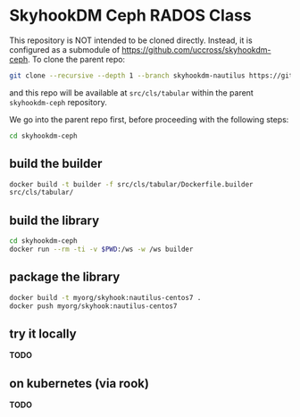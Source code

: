 # SkyhookDM Ceph RADOS Class

This repository is NOT intended to be cloned directly. Instead, it is configured 
as a submodule of <https://github.com/uccross/skyhookdm-ceph>. To clone the parent repo: 

```bash
git clone --recursive --depth 1 --branch skyhookdm-nautilus https://github.com/uccross/skyhookdm-ceph
```

and this repo will be available at `src/cls/tabular` within the parent 
`skyhookdm-ceph` repository.

We go into the parent repo first, before proceeding with the following steps:

```bash
cd skyhookdm-ceph
```

## build the builder

```bash
docker build -t builder -f src/cls/tabular/Dockerfile.builder
src/cls/tabular/
```

## build the library

```bash
cd skyhookdm-ceph
docker run --rm -ti -v $PWD:/ws -w /ws builder
```

## package the library

```bash
docker build -t myorg/skyhook:nautilus-centos7 .
docker push myorg/skyhook:nautilus-centos7
```

## try it locally

**TODO**

## on kubernetes (via rook)

**TODO**
